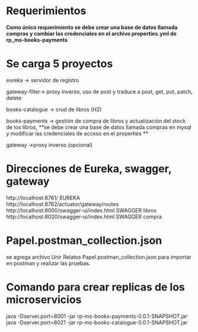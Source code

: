 # Requerimientos 
**Como único requerimiento se debe crear una base de datos llamada compras y cambiar las credenciales en el archivo properties.yml de rp_ms-books-payments**

# Se carga 5 proyectos
eureka -> servidor de registro

gateway-filter-> proxy inverso, uso de post y traduce a post, get, put, patch, delete

books-catalogue -> crud de libros (H2)

books-payments -> gestión de compra de libros y actualización del stock de los libros, **se debe crear una base de datos llamada compras en mysql y modificar las credenciales de acceso en el properties **

gateway ->proxy inverso (opcional)


# Direcciones de Eureka, swagger, gateway
http://localhost:8761/     EUREKA
http://localhost:8762/actuator/gateway/routes
http://localhost:8000/swagger-ui/index.html      SWAGGER libros
http://localhost:8020/swagger-ui/index.html	     SWAGGER compra

# Papel.postman_collection.json
se agrega archivo Unir Relatos Papel.postman_collection.json para importar en postman y realizar las pruebas.

# Comando para crear replicas de los microservicios
java -Dserver.port=8001 -jar rp-ms-books-payments-0.0.1-SNAPSHOT.jar
java -Dserver.port=8021 -jar rp-ms-books-catalogue-0.0.1-SNAPSHOT.jar
